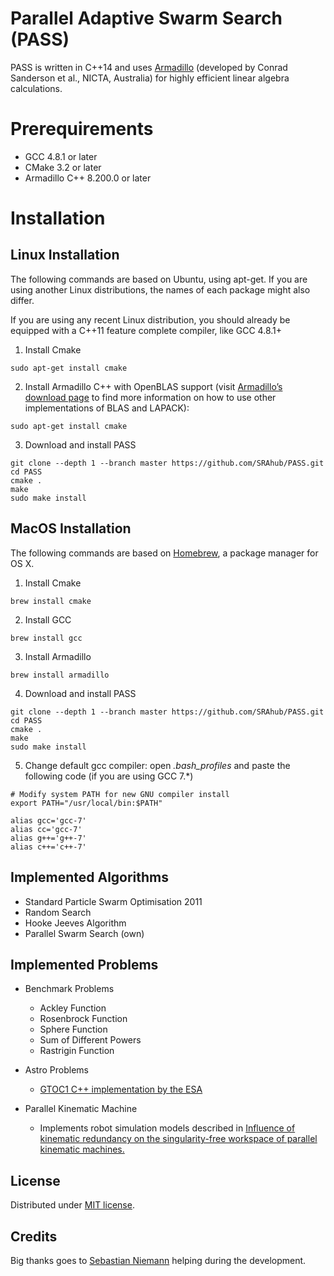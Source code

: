 # Parallel Adaptive Swarm Search (PASS)

PASS is written in C++14 and uses [Armadillo](http://arma.sourceforge.net/) (developed by Conrad Sanderson et al., NICTA, Australia) for highly efficient linear algebra calculations.

# Prerequirements

- GCC 4.8.1 or later
- CMake 3.2 or later
- Armadillo C++ 8.200.0 or later

# Installation

## Linux Installation
The following commands are based on Ubuntu, using apt-get. If you are using another Linux distributions, the names of each package might also differ.

If you are using any recent Linux distribution, you should already be equipped with a C++11 feature complete compiler, like GCC 4.8.1+

1. Install Cmake

```
sudo apt-get install cmake
```

2. Install Armadillo C++ with OpenBLAS support (visit [Armadillo’s download page](http://arma.sourceforge.net/download.html) to find more information on how to use other implementations of BLAS and LAPACK):

```
sudo apt-get install cmake
```
3. Download and install PASS

```
git clone --depth 1 --branch master https://github.com/SRAhub/PASS.git
cd PASS
cmake .
make
sudo make install
```

## MacOS Installation
The following commands are based on [Homebrew](https://brew.sh), a package manager for OS X.

1. Install Cmake

```
brew install cmake
```

2. Install GCC

```
brew install gcc
```

3. Install Armadillo

```
brew install armadillo
```

4. Download and install PASS

```
git clone --depth 1 --branch master https://github.com/SRAhub/PASS.git
cd PASS
cmake .
make
sudo make install
```

5. Change default gcc compiler: open *.bash_profiles* and paste the following code (if you are using GCC 7.*)
```
# Modify system PATH for new GNU compiler install
export PATH="/usr/local/bin:$PATH"

alias gcc='gcc-7'
alias cc='gcc-7'
alias g++='g++-7'
alias c++='c++-7'
```

Implemented Algorithms
-------
- Standard Particle Swarm Optimisation 2011
- Random Search
- Hooke Jeeves Algorithm
- Parallel Swarm Search (own)

Implemented Problems
-------
- Benchmark Problems
  - Ackley Function
  - Rosenbrock Function
  - Sphere Function
  - Sum of Different Powers
  - Rastrigin Function

- Astro Problems
  - [GTOC1 C++ implementation by the ESA](http://www.esa.int/gsp/ACT/inf/projects/gtop/gtoc1.html)

- Parallel Kinematic Machine
  - Implements robot simulation models described in [Influence of kinematic redundancy on the singularity-free workspace of parallel kinematic machines.](https://link.springer.com/article/10.1007/s11465-012-0321-8)

License
-------
Distributed under [MIT license](http://opensource.org/licenses/MIT).

Credits
-------
Big thanks goes to [Sebastian Niemann](https://github.com/SebastianNiemann) helping during the development.
